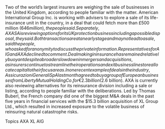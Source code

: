 Two of the world’s largest insurers are weighing the sale of businesses in the United Kingdom, according to people familiar with the matter.
American International Group Inc. is working with advisers to explore a sale of its life-insurance unit in the country, in a deal that could fetch more than £500 million ($646 million), the people said. Separately, AXA SA is reviewing options for its UK protection business including a possible disposal, they said.
Both transactions are at an early stage and may not lead to a sale, said the people, who asked for anonymity to discuss the private information. Representatives for AIG and AXA declined to comment.
Dealmaking in insurance has remained relatively buoyant despite a broader slowdown in mergers and acquisitions, as insurers continue to streamline their operations and exit business lines to reallocate capital to their focus areas. In one recent example of deals in the industry, Assicurazioni Generali SpA last month agreed to buy a group of European businesses from Liberty Mutual Holding Co. for €2.3 billion ($2.6 billion).
AXA is currently also reviewing alternatives for its reinsurance division including a sale or listing, according to people familiar with the deliberations. Led by Thomas Buberl, the French company did one of the biggest M&A deals in the past five years in financial services with the $15.3 billion acquisition of XL Group Ltd., which resulted in increased exposure to the volatile business of reinsuring natural catastrophe risks.

Topics
AXA XL
AIG

